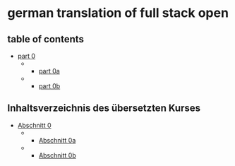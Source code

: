 # german translation of full stack open

## table of contents 

- [part 0](part_0/part_0.md)
  - - [part 0a](part_0/part_0a.md)
  - - [part 0b](part_0/part_0b.md)


## Inhaltsverzeichnis des übersetzten Kurses

- [Abschnitt 0](komplett_in_deutsch/abschnitt_0/abschnitt_0.md)
  - - [Abschnitt 0a](komplett_in_deutsch/abschnitt_0/abschnitt_0a.md)
  - - [Abschnitt 0b](komplett_in_deutsch/abschnitt_0/abschnitt_0b.md)